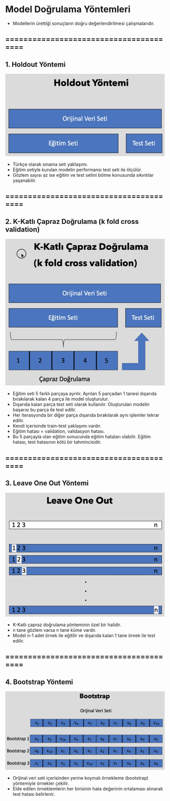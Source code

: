 # **Model Doğrulama Yöntemleri**

+ Modellerin ürettiği sonuçların doğru değerlendirilmesi çalışmalarıdır.

## =======================================

## **1. Holdout Yöntemi**

![Alt text](<photos/8 - holdout yontemi.png>)

+ Türkçe olarak sınama seti yaklaşımı.
+ Eğitim setiyle kurulan modelin performansı test seti ile ölçülür.
+  Gözlem sayısı az ise eğitim ve test setini bölme konusunda sıkıntılar yaşanabilir.

## =======================================

## **2. K-Katlı Çapraz Doğrulama (k fold cross validation)**

![Alt text](<photos/9 - k-katli capraz dogrulama.png>)

 + Eğitim seti 5 farklı parçaya ayrılır. Ayrılan 5 parçadan 1 tanesi dışarıda bırakılarak kalan 4 parça ile model oluşturulur.
 + Dışarıda kalan parça test seti olarak kullanılır. Oluşturulan modelin başarısı bu parça ile test edilir.
 + Her iterasyonda bir diğer parça dışarıda bırakılarak aynı işlemler tekrar edilir.
 + Kendi içerisinde train-test yaklaşımı vardır.
 + Eğitim hatası = validation, validasyon hatası.
 + Bu 5 parçayla olan eğitim sonucunda eğitim hataları olabilir. Eğitim hatası, test hatasının kötü bir tahmincisidir.

 ## =======================================

## **3. Leave One Out Yöntemi**

![Alt text](<photos/10 - leave one out yontemi.png>)

+ K-Katlı çapraz doğrulama yönteminin özel bir halidir.
+ n tane gözlem varsa n tane küme vardır.
+ Model n-1 adet örnek ile eğitilir ve dışarıda kalan 1 tane örnek ile test edilir.

## =======================================

## **4. Bootstrap Yöntemi**

![Alt text](<photos/11 - bootstrap yontemi.png>)

+ Orijinal veri seti içerisinden yerine koymalı örnekleme (bootstrap) yöntemiyle örnekler çekilir.
+ Elde edilen örneklemlerin her birisinin hata değerinin ortalaması alınarak test hatası belirlenir.